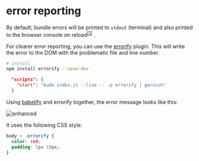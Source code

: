 # error reporting

By default, bundle errors will be printed to `stdout` (terminal) and also printed to the browser console on reload<sup>[[1]](https://github.com/substack/watchify/blob/ffaf7ec048905f707ba1876579dc7082f1d50de5/bin/cmd.js#L27-L29)</sup>
. 

For clearer error reporting, you can use the [errorify](https://github.com/zertosh/errorify) plugin. This will write the error to the DOM with the problematic file and line number.

```sh
# install
npm install errorify --save-dev
```

```json
  "scripts": {
    "start": "budo index.js --live -- -p errorify | garnish" 
  }
```

Using [babelify](https://www.npmjs.com/package/babelify) and errorify together, the error message looks like this:

![enhanced](http://i.imgur.com/Q4DLQBQ.png)

It uses the following CSS style:

```css
body > .errorify {
  color: red;
  padding: 5px 10px;
}
```
